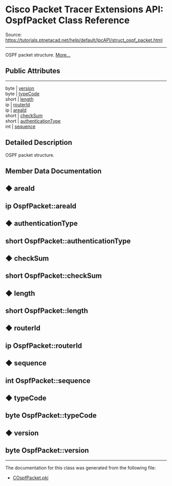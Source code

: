 # Cisco Packet Tracer Extensions API: OspfPacket Class Reference

Source: https://tutorials.ptnetacad.net/help/default/IpcAPI/struct_ospf_packet.html

---

OSPF packet structure. [More...](struct_ospf_packet.html#details)

##  Public Attributes  
  
---  
byte | [version](struct_ospf_packet.html#a9002258dde6f3b492ed4e5ee232b44b9)  
byte | [typeCode](struct_ospf_packet.html#a9a1767abf821c220b09f7366037d40d3)  
short | [length](struct_ospf_packet.html#a24cb13316ac718e1f2e8a95aeeeff074)  
ip | [routerId](struct_ospf_packet.html#abf2ca93eb25626e7eb4b1c580d9188d8)  
ip | [areaId](struct_ospf_packet.html#a498610703e88fc32d78f7917e5245b08)  
short | [checkSum](struct_ospf_packet.html#a5b6083cfa5bc16aa434c280868335b98)  
short | [authenticationType](struct_ospf_packet.html#a9fe5c8dda025572f0b04abaea94098aa)  
int | [sequence](struct_ospf_packet.html#afb262e670885f7761e0de218db37fd1a)  
  
## Detailed Description

OSPF packet structure. 

## Member Data Documentation

## ◆ areaId

ip OspfPacket::areaId  
---  
  
## ◆ authenticationType

short OspfPacket::authenticationType  
---  
  
## ◆ checkSum

short OspfPacket::checkSum  
---  
  
## ◆ length

short OspfPacket::length  
---  
  
## ◆ routerId

ip OspfPacket::routerId  
---  
  
## ◆ sequence

int OspfPacket::sequence  
---  
  
## ◆ typeCode

byte OspfPacket::typeCode  
---  
  
## ◆ version

byte OspfPacket::version  
---  
  
* * *

The documentation for this class was generated from the following file:

  * [COspfPacket.pki](_c_ospf_packet_8pki.html)


